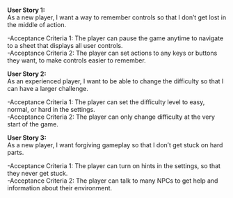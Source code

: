 **User Story 1:**  
As a new player, I want a way to remember controls so that I don’t get lost in the middle of action.  

\-Acceptance Criteria 1: The player can pause the game anytime to navigate to a sheet that displays all user controls.   
\-Acceptance Criteria 2: The player can set actions to any keys or buttons they want, to make controls easier to remember.  

**User Story 2:**  
As an experienced player, I want to be able to change the difficulty so that I can have a larger challenge. 

\-Acceptance Criteria 1: The player can set the difficulty level to easy, normal, or hard in the settings.   
\-Acceptance Criteria 2: The player can only change difficulty at the very start of the game. 

**User Story 3:**  
As a new player, I want forgiving gameplay so that I don’t get stuck on hard parts. 

\-Acceptance Criteria 1: The player can turn on hints in the settings, so that they never get stuck.   
\-Acceptance Criteria 2: The player can talk to many NPCs to get help and information about their environment.
